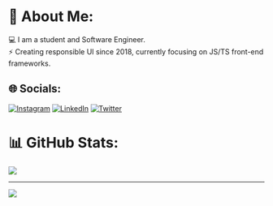 # 💫 About Me:
💻 I am a student and Software Engineer.<br>⚡️ Creating responsible UI since 2018, currently focusing on JS/TS front-end frameworks. 


## 🌐 Socials:
[![Instagram](https://img.shields.io/badge/Instagram-%23E4405F.svg?logo=Instagram&logoColor=white)](https://instagram.com/https://instagram.com/uru.exe) [![LinkedIn](https://img.shields.io/badge/LinkedIn-%230077B5.svg?logo=linkedin&logoColor=white)](https://linkedin.com/in/https://www.linkedin.com/in/lukaurushadze/) [![Twitter](https://img.shields.io/badge/Twitter-%231DA1F2.svg?logo=Twitter&logoColor=white)](https://twitter.com/https://twitter.com/code0a) 

# 📊 GitHub Stats:
![](https://github-readme-streak-stats.herokuapp.com/?user=u2ru&theme=dark&hide_border=false)

---
[![](https://visitcount.itsvg.in/api?id=u2ru&icon=5&color=3)](https://visitcount.itsvg.in)
